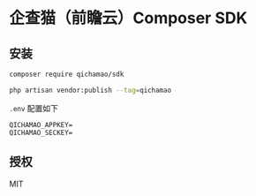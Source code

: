 # 企查猫（前瞻云）Composer SDK

## 安装

```bash
composer require qichamao/sdk
```

```bash
php artisan vendor:publish --tag=qichamao
```

`.env` 配置如下
```env
QICHAMAO_APPKEY=
QICHAMAO_SECKEY=
```

## 授权

MIT
